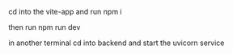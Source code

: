 cd into the vite-app and run npm i

then run npm run dev

in another terminal cd into backend and start the uvicorn service 
